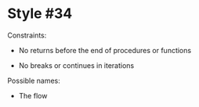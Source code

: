 Style #34
==============================

Constraints:

- No returns before the end of procedures or functions

- No breaks or continues in iterations

Possible names:

- The flow


